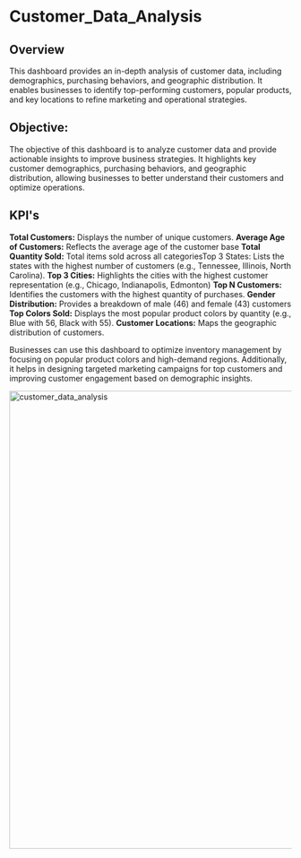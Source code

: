 # Customer_Data_Analysis
## Overview
This dashboard provides an in-depth analysis of customer data, including demographics, purchasing behaviors, and geographic distribution. It enables businesses to identify top-performing customers, popular products, and key locations to refine marketing and operational strategies.

## Objective:
The objective of this dashboard is to analyze customer data and provide actionable insights to improve business strategies. It highlights key customer demographics, purchasing behaviors, and geographic distribution, allowing businesses to better understand their customers and optimize operations.

## KPI's
**Total Customers:** Displays the number of unique customers.
**Average Age of Customers:** Reflects the average age of the customer base
**Total Quantity Sold:** Total items sold across all categoriesTop 3 States: Lists the states with the highest number of customers (e.g., Tennessee, Illinois, North Carolina).
**Top 3 Cities:** Highlights the cities with the highest customer representation (e.g., Chicago, Indianapolis, Edmonton)
**Top N Customers:** Identifies the customers with the highest quantity of purchases.
**Gender Distribution:** Provides a breakdown of male (46) and female (43) customers
**Top Colors Sold:** Displays the most popular product colors by quantity (e.g., Blue with 56, Black with 55).
**Customer Locations:** Maps the geographic distribution of customers.

Businesses can use this dashboard to optimize inventory management by focusing on popular product colors and high-demand regions. Additionally, it helps in designing targeted marketing campaigns for top customers and improving customer engagement based on demographic insights.

<img width="818" alt="customer_data_analysis" src="https://github.com/user-attachments/assets/d005e895-e308-47b7-81b2-3c92f4b08ccf" />

